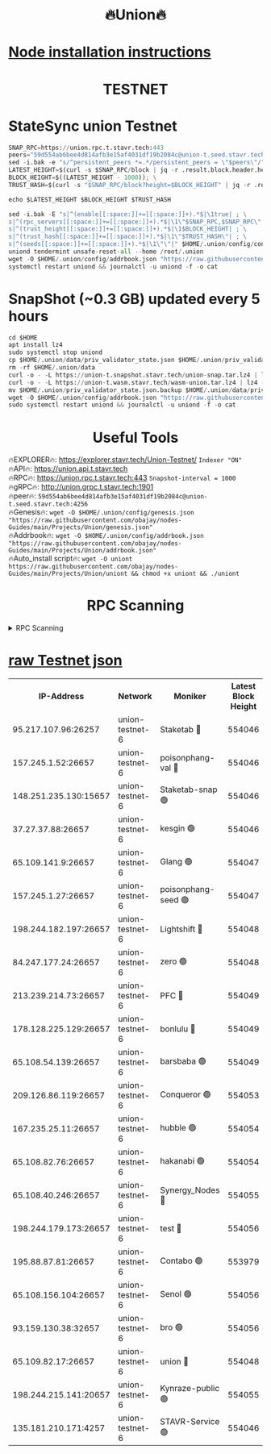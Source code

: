 <h1 align="center"> 🔥Union🔥</h1>

[Node installation instructions](https://github.com/obajay/nodes-Guides/tree/main/Projects/Union)
=

<h1 align="center"> TESTNET</h1>

# StateSync union Testnet
```python
SNAP_RPC=https://union.rpc.t.stavr.tech:443
peers="59d554ab6bee4d814afb3e15af4031df19b2084c@union-t.seed.stavr.tech:4256"
sed -i.bak -e "s/^persistent_peers *=.*/persistent_peers = \"$peers\"/" $HOME/.union/config/config.toml
LATEST_HEIGHT=$(curl -s $SNAP_RPC/block | jq -r .result.block.header.height); \
BLOCK_HEIGHT=$((LATEST_HEIGHT - 1000)); \
TRUST_HASH=$(curl -s "$SNAP_RPC/block?height=$BLOCK_HEIGHT" | jq -r .result.block_id.hash)

echo $LATEST_HEIGHT $BLOCK_HEIGHT $TRUST_HASH

sed -i.bak -E "s|^(enable[[:space:]]+=[[:space:]]+).*$|\1true| ; \
s|^(rpc_servers[[:space:]]+=[[:space:]]+).*$|\1\"$SNAP_RPC,$SNAP_RPC\"| ; \
s|^(trust_height[[:space:]]+=[[:space:]]+).*$|\1$BLOCK_HEIGHT| ; \
s|^(trust_hash[[:space:]]+=[[:space:]]+).*$|\1\"$TRUST_HASH\"| ; \
s|^(seeds[[:space:]]+=[[:space:]]+).*$|\1\"\"|" $HOME/.union/config/config.toml
uniond tendermint unsafe-reset-all --home /root/.union
wget -O $HOME/.union/config/addrbook.json "https://raw.githubusercontent.com/obajay/nodes-Guides/main/Projects/Union/addrbook.json"
systemctl restart uniond && journalctl -u uniond -f -o cat
```
# SnapShot (~0.3 GB) updated every 5 hours
```python
cd $HOME
apt install lz4
sudo systemctl stop uniond
cp $HOME/.union/data/priv_validator_state.json $HOME/.union/priv_validator_state.json.backup
rm -rf $HOME/.union/data
curl -o - -L https://union-t.snapshot.stavr.tech/union-snap.tar.lz4 | lz4 -c -d - | tar -x -C $HOME/.union --strip-components 2
curl -o - -L https://union-t.wasm.stavr.tech/wasm-union.tar.lz4 | lz4 -c -d - | tar -x -C $HOME/.union --strip-components 2
mv $HOME/.union/priv_validator_state.json.backup $HOME/.union/data/priv_validator_state.json
wget -O $HOME/.union/config/addrbook.json "https://raw.githubusercontent.com/obajay/nodes-Guides/main/Projects/Union/addrbook.json"
sudo systemctl restart uniond && journalctl -u uniond -f -o cat
```
 <h1 align="center"> Useful Tools</h1>
 
🔥EXPLORER🔥: https://explorer.stavr.tech/Union-Testnet/        `Indexer "ON"` \
🔥API🔥:      https://union.api.t.stavr.tech \
🔥RPC🔥:      https://union.rpc.t.stavr.tech:443              `Snapshot-interval = 1000` \
🔥gRPC🔥:     http://union.grpc.t.stavr.tech:1901 \
🔥peer🔥:     `59d554ab6bee4d814afb3e15af4031df19b2084c@union-t.seed.stavr.tech:4256` \
🔥Genesis🔥:     `wget -O $HOME/.union/config/genesis.json "https://raw.githubusercontent.com/obajay/nodes-Guides/main/Projects/Union/genesis.json"` \
🔥Addrbook🔥: ```wget -O $HOME/.union/config/addrbook.json "https://raw.githubusercontent.com/obajay/nodes-Guides/main/Projects/Union/addrbook.json"``` \
🔥Auto_install script🔥:  `wget -O uniont https://raw.githubusercontent.com/obajay/nodes-Guides/main/Projects/Union/uniont && chmod +x uniont && ./uniont`

<h1 align="center"> RPC Scanning</h1>

<details>
<summary>RPC Scanning</summary>

<h2 align="center"> We scan nodes in real time every 4 hours. And we provide the final result of RPC endpoints.
We cannot influence the operation of these nodes in any way. </h2>


```python
If Voting Power is higher than 0 --> then the Node is a validator of the network and may be subject to attack and be a potential threat to the chain.
```
```python
We marked such validators with a red symbol
```

</details>

[raw Testnet json](https://rpc-check.uniont.stavr.tech/uniont/rpc-uniont-result.json)
=



<table><tr><th>IP-Address</th><th>Network</th><th>Moniker</th><th>Latest Block Height</th><th>Earliest Block Height</th><th>Catching Up</th><th>Tx Index</th><th>Voting Power</th><th>Scan Time</th></tr><tr><td>95.217.107.96:26257</td><td>union-testnet-6</td><td>Staketab 🔴</td><td>554046</td><td>1</td><td>False</td><td>on</td><td>1000002</td><td>2024-03-22T18:18:51.026962242UTC</td></tr><tr><td>157.245.1.52:26657</td><td>union-testnet-6</td><td>poisonphang-val 🔴</td><td>554046</td><td>1</td><td>False</td><td>on</td><td>1000000</td><td>2024-03-22T18:18:51.652618658UTC</td></tr><tr><td>148.251.235.130:15657</td><td>union-testnet-6</td><td>Staketab-snap 🟢</td><td>554046</td><td>1</td><td>False</td><td>on</td><td>0</td><td>2024-03-22T18:18:52.192017229UTC</td></tr><tr><td>37.27.37.88:26657</td><td>union-testnet-6</td><td>kesgin 🟢</td><td>554046</td><td>1</td><td>False</td><td>on</td><td>0</td><td>2024-03-22T18:18:52.490652382UTC</td></tr><tr><td>65.109.141.9:26657</td><td>union-testnet-6</td><td>Glang 🟢</td><td>554047</td><td>1</td><td>False</td><td>on</td><td>0</td><td>2024-03-22T18:18:56.881519867UTC</td></tr><tr><td>157.245.1.27:26657</td><td>union-testnet-6</td><td>poisonphang-seed 🟢</td><td>554047</td><td>1</td><td>False</td><td>on</td><td>0</td><td>2024-03-22T18:18:57.774646724UTC</td></tr><tr><td>198.244.182.197:26657</td><td>union-testnet-6</td><td>Lightshift 🔴</td><td>554048</td><td>1</td><td>False</td><td>on</td><td>1000000</td><td>2024-03-22T18:19:00.148773438UTC</td></tr><tr><td>84.247.177.24:26657</td><td>union-testnet-6</td><td>zero 🟢</td><td>554048</td><td>1</td><td>False</td><td>on</td><td>0</td><td>2024-03-22T18:19:04.575848501UTC</td></tr><tr><td>213.239.214.73:26657</td><td>union-testnet-6</td><td>PFC 🔴</td><td>554049</td><td>1</td><td>False</td><td>on</td><td>1000001</td><td>2024-03-22T18:19:07.162698520UTC</td></tr><tr><td>178.128.225.129:26657</td><td>union-testnet-6</td><td>bonlulu 🔴</td><td>554049</td><td>1</td><td>False</td><td>on</td><td>1000000</td><td>2024-03-22T18:19:07.832463912UTC</td></tr><tr><td>65.108.54.139:26657</td><td>union-testnet-6</td><td>barsbaba 🟢</td><td>554049</td><td>1</td><td>False</td><td>on</td><td>0</td><td>2024-03-22T18:19:08.161072582UTC</td></tr><tr><td>209.126.86.119:26657</td><td>union-testnet-6</td><td>Conqueror 🟢</td><td>554053</td><td>1</td><td>False</td><td>on</td><td>0</td><td>2024-03-22T18:19:33.617105388UTC</td></tr><tr><td>167.235.25.11:26657</td><td>union-testnet-6</td><td>hubble 🟢</td><td>554054</td><td>1</td><td>False</td><td>on</td><td>0</td><td>2024-03-22T18:19:40.015872469UTC</td></tr><tr><td>65.108.82.76:26657</td><td>union-testnet-6</td><td>hakanabi 🟢</td><td>554054</td><td>1</td><td>False</td><td>on</td><td>0</td><td>2024-03-22T18:19:40.353006371UTC</td></tr><tr><td>65.108.40.246:26657</td><td>union-testnet-6</td><td>Synergy_Nodes 🔴</td><td>554055</td><td>1</td><td>False</td><td>on</td><td>1000001</td><td>2024-03-22T18:19:46.803592350UTC</td></tr><tr><td>198.244.179.173:26657</td><td>union-testnet-6</td><td>test 🔴</td><td>554056</td><td>1</td><td>False</td><td>on</td><td>1000001</td><td>2024-03-22T18:19:49.379045531UTC</td></tr><tr><td>195.88.87.81:26657</td><td>union-testnet-6</td><td>Contabo 🟢</td><td>553979</td><td>1</td><td>False</td><td>on</td><td>0</td><td>2024-03-22T18:19:49.765455886UTC</td></tr><tr><td>65.108.156.104:26657</td><td>union-testnet-6</td><td>Senol 🟢</td><td>554056</td><td>1</td><td>False</td><td>on</td><td>0</td><td>2024-03-22T18:19:50.100115065UTC</td></tr><tr><td>93.159.130.38:32657</td><td>union-testnet-6</td><td>bro 🟢</td><td>554056</td><td>1</td><td>False</td><td>on</td><td>0</td><td>2024-03-22T18:19:50.378835379UTC</td></tr><tr><td>65.109.82.17:26657</td><td>union-testnet-6</td><td>union 🔴</td><td>554048</td><td>508001</td><td>False</td><td>off</td><td>1000001</td><td>2024-03-22T18:19:04.907656672UTC</td></tr><tr><td>198.244.215.141:20657</td><td>union-testnet-6</td><td>Kynraze-public 🟢</td><td>554055</td><td>524001</td><td>False</td><td>on</td><td>0</td><td>2024-03-22T18:19:47.076627141UTC</td></tr><tr><td>135.181.210.171:4257</td><td>union-testnet-6</td><td>STAVR-Service 🟢</td><td>554046</td><td>553001</td><td>False</td><td>on</td><td>0</td><td>2024-03-22T18:18:51.977839339UTC</td></tr></table>
